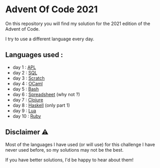 # Advent Of Code 2021
On this repository you will find my solution for the 2021 edition of the Advent of Code.

I try to use a different language every day. 

## Languages used :
* day 1  : [APL](day1-apl)
* day 2  : [SQL](day2-sql)
* day 3  : [Scratch](day3-scratch)
* day 4  : [OCaml](day4-ocaml)
* day 5  : [Bash](day5-bash)
* day 6  : [Spreadsheet](day6-spreadsheet) (why not ?)
* day 7  : [Clojure](day7-clojure)
* day 8  : [Haskell](day8-haskell) (only part 1)
* day 9  : [Lua](day9-lua)
* day 10 : [Ruby](day10-ruby)

## Disclaimer ⚠
Most of the languages I have used (or will use) for this challenge I have never used before, so my solutions may not be the best.

If you have better solutions, I'd be happy to hear about them!